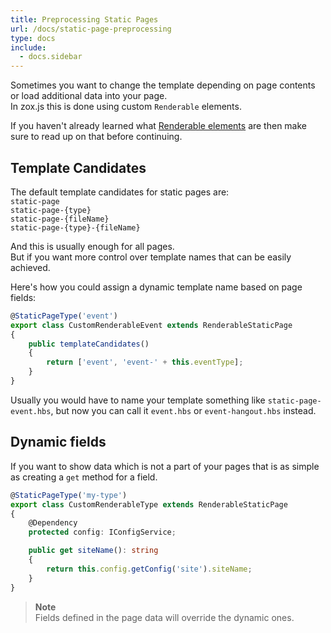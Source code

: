 ```yaml
---
title: Preprocessing Static Pages
url: /docs/static-page-preprocessing
type: docs
include:
  - docs.sidebar
---
```


Sometimes you want to change the template depending on page contents
or load additional data into your page.  
In zox.js this is done using custom `Renderable` elements.

If you haven't already learned what [Renderable elements](/docs/rendering-engines) are
then make sure to read up on that before continuing.

## Template Candidates

The default template candidates for static pages are:  
`static-page`  
`static-page-{type}`  
`static-page-{fileName}`  
`static-page-{type}-{fileName}`  

And this is usually enough for all pages.  
But if you want more control over template names that can be easily achieved.

Here's how you could assign a dynamic template name based on page fields:

```ts
@StaticPageType('event')
export class CustomRenderableEvent extends RenderableStaticPage
{
    public templateCandidates()
    {
        return ['event', 'event-' + this.eventType];
    }
}
```

Usually you would have to name your template something like `static-page-event.hbs`,
but now you can call it `event.hbs` or `event-hangout.hbs` instead.

## Dynamic fields

If you want to show data which is not a part of your pages
that is as simple as creating a `get` method for a field.

```ts
@StaticPageType('my-type')
export class CustomRenderableType extends RenderableStaticPage
{
    @Dependency
    protected config: IConfigService;

    public get siteName(): string
    {
        return this.config.getConfig('site').siteName;
    }
}
```

> **Note**  
Fields defined in the page data will override the dynamic ones.